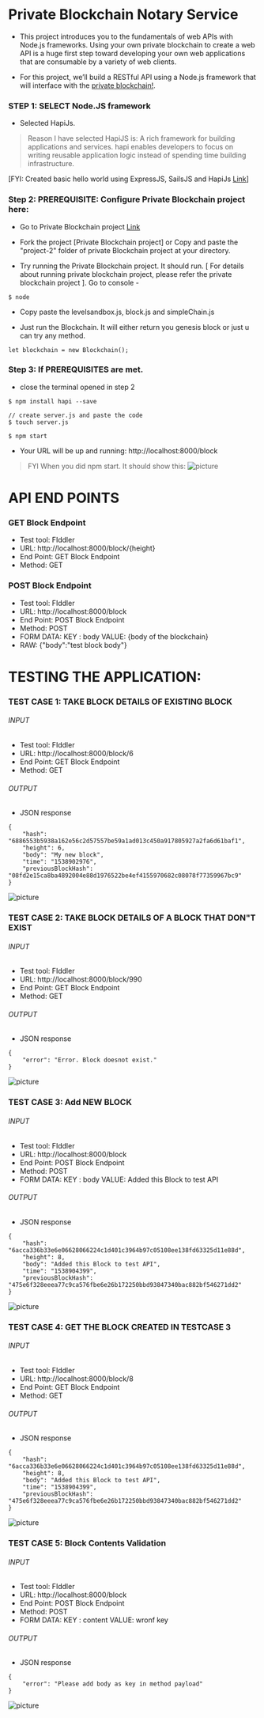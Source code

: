 # Private Blockchain Notary Service

- This project introduces you to the fundamentals of web APIs with Node.js frameworks. Using your own private blockchain to create a web API is a huge first step toward developing your own web applications that are consumable by a variety of web clients. 


- For this project, we’ll build a RESTful API using a Node.js framework that will interface with the [private blockchain!](https://github.com/KushalGH/private_blockchain_leveldb). 


### STEP 1:  SELECT Node.JS framework
- Selected HapiJs.

> Reason I have selected HapiJS is:
> A rich framework for building applications and services.
> hapi enables developers to focus on writing reusable application logic instead of spending time building infrastructure.

 [FYI: Created basic hello world using ExpressJS, SailsJS and HapiJs [Link](https://github.com/KushalGH/webservices_nodeJS)]



### Step 2: PREREQUISITE: Configure Private Blockchain project here:

- Go to Private Blockchain project [Link](https://github.com/KushalGH/private_blockchain_leveldb)

- Fork the project [Private Blockchain project] or Copy and paste the "project-2" folder of private Blockchain project at your directory.

- Try running the Private Blockchain project. It should run. [ For details about running private blockchain project, please refer the private blockchain project ].  Go to console - 
```
$ node
```

- Copy paste the levelsandbox.js, block.js and simpleChain.js

- Just run the Blockchain. It will either return you genesis block or just u can try any method.
```
let blockchain = new Blockchain();
```

### Step 3: If PREREQUISITES are met.

- close the terminal opened in step 2

```
$ npm install hapi --save

// create server.js and paste the code
$ touch server.js

$ npm start
```	

- Your URL will be up and running: http://localhost:8000/block

> FYI When you did npm start. It should show this: 
![picture](images/001_npmstart.png)

# API END POINTS

### GET Block Endpoint
- Test tool: FIddler
- URL: http://localhost:8000/block/{height}
- End Point: GET Block Endpoint
- Method: GET

### POST Block Endpoint
- Test tool: FIddler
- URL: http://localhost:8000/block
- End Point: POST Block Endpoint
- Method: POST
- FORM DATA: 
		KEY  : body
	 	VALUE: {body of the blockchain}
- RAW:
		{"body":"test block body"}



# TESTING THE APPLICATION: 


### TEST CASE 1: TAKE BLOCK DETAILS OF EXISTING BLOCK

###### INPUT
- Test tool: FIddler
- URL: http://localhost:8000/block/6
- End Point: GET Block Endpoint
- Method: GET

###### OUTPUT
- JSON response
```
{
    "hash": "6886553b5938a162e56c2d57557be59a1ad013c450a917805927a2fa6d61baf1",
    "height": 6,
    "body": "My new block",
    "time": "1538902976",
    "previousBlockHash": "08fd2e15ca8ba4892004e88d1976522be4ef4155970682c08078f77359967bc9"
}
```
![picture](images/002_getexistingblock.png)


### TEST CASE 2: TAKE BLOCK DETAILS OF A BLOCK THAT DON"T EXIST

###### INPUT
- Test tool: FIddler
- URL: http://localhost:8000/block/990
- End Point: GET Block Endpoint
- Method: GET

###### OUTPUT
- JSON response
```
{
    "error": "Error. Block doesnot exist."
}
```
![picture](images/003_non_existent_block.png)



### TEST CASE 3: Add NEW BLOCK 

###### INPUT
- Test tool: FIddler
- URL: http://localhost:8000/block
- End Point: POST Block Endpoint
- Method: POST
- FORM DATA: 
		KEY  : body
	 	VALUE: Added this Block to test API
  

###### OUTPUT
- JSON response
```
{
    "hash": "6acca336b33e6e06628066224c1d401c3964b97c05108ee138fd63325d11e88d",
    "height": 8,
    "body": "Added this Block to test API",
    "time": "1538904399",
    "previousBlockHash": "475e6f328eeea77c9ca576fbe6e26b172250bbd93847340bac882bf546271dd2"
}
```
![picture](images/004a_addednewblock.png)

### TEST CASE 4: GET THE BLOCK CREATED IN TESTCASE 3

###### INPUT
- Test tool: FIddler
- URL: http://localhost:8000/block/8
- End Point: GET Block Endpoint
- Method: GET

###### OUTPUT
- JSON response
```
{
    "hash": "6acca336b33e6e06628066224c1d401c3964b97c05108ee138fd63325d11e88d",
    "height": 8,
    "body": "Added this Block to test API",
    "time": "1538904399",
    "previousBlockHash": "475e6f328eeea77c9ca576fbe6e26b172250bbd93847340bac882bf546271dd2"
}
```
![picture](images/004b_getblockcreatedabove.png)

### TEST CASE 5: Block Contents Validation

###### INPUT
- Test tool: FIddler
- URL: http://localhost:8000/block
- End Point: POST Block Endpoint
- Method: POST
- FORM DATA: 
		KEY  : content
	 	VALUE: wronf key
  

###### OUTPUT
- JSON response
```
{
    "error": "Please add body as key in method payload"
}
```
![picture](images/005_wrongkey.png)
